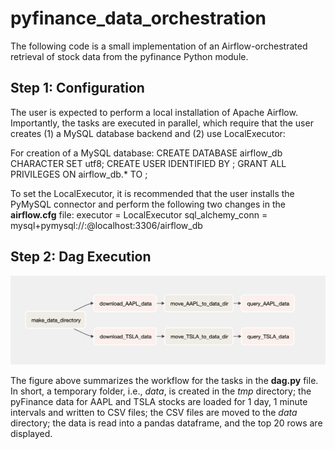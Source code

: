 # pyfinance_data_orchestration
The following code is a small implementation of an Airflow-orchestrated retrieval of stock data from the pyfinance Python module. 

## Step 1: Configuration
The user is expected to perform a local installation of Apache Airflow. Importantly, the tasks are executed in parallel, which require that the user creates (1) a MySQL database backend and (2) use LocalExecutor:

For creation of a MySQL database:
    CREATE DATABASE airflow_db CHARACTER SET utf8;
    CREATE USER <user> IDENTIFIED BY <pass>;
    GRANT ALL PRIVILEGES ON airflow_db.* TO <user>;
    
To set the LocalExecutor, it is recommended that the user installs the PyMySQL connector and perform the following two changes in the **airflow.cfg** file:
    executor = LocalExecutor
    sql_alchemy_conn = mysql+pymysql://<user>:<pass>@localhost:3306/airflow_db

## Step 2: Dag Execution
<img src="https://github.com/Aaron-O-Gonzalez/pyfinance_data_orchestration/blob/master/stock_dag.png"/> 

The figure above summarizes the workflow for the tasks in the **dag.py** file. In short, a temporary folder, i.e., *data*, is created in the *tmp* directory; the pyFinance data for AAPL and TSLA stocks are loaded for 1 day, 1 minute intervals and written to CSV files; the CSV files are moved to the *data* directory; the data is read into a pandas dataframe, and the top 20 rows are displayed.
